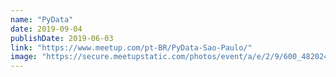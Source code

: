 ```yaml
---
name: "PyData"
date: 2019-09-04
publishDate: 2019-06-03
link: "https://www.meetup.com/pt-BR/PyData-Sao-Paulo/"
image: "https://secure.meetupstatic.com/photos/event/a/e/2/9/600_482024585.jpeg"
---
```

